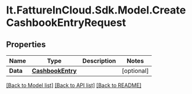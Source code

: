 # It.FattureInCloud.Sdk.Model.CreateCashbookEntryRequest

## Properties

Name | Type | Description | Notes
------------ | ------------- | ------------- | -------------
**Data** | [**CashbookEntry**](CashbookEntry.md) |  | [optional] 

[[Back to Model list]](../README.md#documentation-for-models) [[Back to API list]](../README.md#documentation-for-api-endpoints) [[Back to README]](../README.md)

